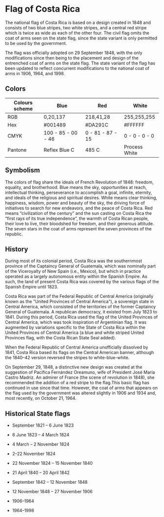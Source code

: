 # Flag of Costa Rica

The national flag of Costa Rica is based on a design created in 1848 and consists of two blue stripes, two white stripes, and a central red stripe which is twice as wide as each of the other four. The civil flag omits the coat of arms seen on the state flag, since the state variant is only permitted to be used by the government.

The flag was officially adopted on 29 September 1848, with the only modifications since then being to the placement and design of the entrenched coat of arms on the state flag. The state variant of the flag has been updated to reflect concurrent modifications to the national coat of arms in 1906, 1964, and 1998.

## Colors

| Colours scheme | Blue               | Red              | White         |
| -------------- | ------------------ | ---------------- | ------------- |
| RGB            | 0,20,137           | 218,41,28        | 255,255,255   |
| Hex            | #001489            | #DA291C          | #FFFFFF       |
| CMYK           | 100 - 85 - 00 - 46 | 0 - 81 - 87 - 15 | 0 - 0 - 0 - 0 |
| Pantone        | Reflex Blue C      | 485 C            | Process White |

## Symbolism

The colors of flag share the ideals of French Revolution of 1848: freedom, equality, and brotherhood. Blue means the sky, opportunities at reach, intellectual thinking, perseverance to accomplish a goal, infinite, eternity, and ideals of the religious and spiritual desires. White means clear thinking, happiness, wisdom, power and beauty of the sky, the driving force of initiatives to search for new endeavors, and the peace of Costa Rica. Red means “civilization of the century” and the sun casting on Costa Rica the “first rays of its true independence”, the warmth of Costa Rican people, their love to live, their bloodshed for freedom, and their generous attitude. The seven stars in the coat of arms represent the seven provinces of the republic.

## History

During most of its colonial period, Costa Rica was the southernmost province of the Captaincy General of Guatemala, which was nominally part of the Viceroyalty of New Spain (i.e., Mexico), but which in practice operated as a largely autonomous entity within the Spanish Empire. As such, the land of present Costa Rica was covered by the various flags of the Spanish Empire until 1823.

Costa Rica was part of the Federal Republic of Central America (originally known as the "United Provinces of Central America"), a sovereign state in Central America, which consisted of the territories of the former Captaincy General of Guatemala. A republican democracy, it existed from July 1823 to 1841. During this period, Costa Rica used the flag of the United Provinces of Central America, which was took inspiration of Argentinian flag. It was augmented by variations specific to the State of Costa Rica within the United Provinces of Central America (a blue and white striped United Provinces flag, with the Costa Rican State Seal added).

When the Federal Republic of Central America unofficially dissolved by 1841, Costa Rica based its flags on the Central American banner, although the 1840–42 version reversed the stripes to white-blue-white.

On September 29, 1848, a distinctive new design was created at the suggestion of Pacífica Fernández Oreamuno, wife of President José María Castro Madriz. An admirer of France (the scene of revolution in 1848), she recommended the addition of a red stripe to the flag.This basic flag has continued in use since that time. However, the coat of arms that appears on the flag used by the government was altered slightly in 1906 and 1934 and, most recently, on October 21, 1964.

## Historical State flags

-  September 1821 – 6 June 1823

-  6 June 1823 – 4 March 1824

-  4 March – 2 November 1824

-  2–22 November 1824

-  22 November 1824 – 15 November 1840

-  21 April 1840 – 20 April 1842

-  September 1842 – 12 November 1848

-  12 November 1848 – 27 November 1906

-  1906–1964

-  1964–1998
